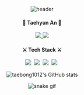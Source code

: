<div align="center">
  
  ![header](https://capsule-render.vercel.app/api?type=waving&color=F4A141&height=200&section=header&text=Hi,%20there&fontSize=60&animation=fadeIn&fontAlignY=38&desc=I'm%20taehyun&descAlignY=53&descAlign=56)
  
  <!--  내 사이트들  -->
  <p align="center">
    <h4>🌊 Taehyun An 🌊</h4>
      <a href="https://velog.io/@taebong1012" target="_blank">
        <img src="https://img.shields.io/badge/Velog-20C997?style=flat-square&logo=Velog&logoColor=white"/>
      </a>
      <a href="https://www.instagram.com/taebong10.12/" target="_blank">
       <img src="https://img.shields.io/badge/Instagram-FE1E82?style=flat-square&logo=Instagram&logoColor=white"/>
      </a>
  </p>
  
  <!--  기술스택  -->
  <p align="center">
    <h4>⚔️ Tech Stack ⚔️</h4>
    <img src="https://img.shields.io/badge/Javascript-F7DF1E?style=flat-square&logo=Javascript&logoColor=white"/>&nbsp 
    <img src="https://img.shields.io/badge/React-61DAFB?style=flat-square&logo=React&logoColor=white"/>&nbsp
    <img src="https://img.shields.io/badge/StyledComponents-DB7093?style=flat-square&logo=styled-components&logoColor=white"/>&nbsp
    <img src="https://img.shields.io/badge/Java-007396?style=flat-square&logo=Java&logoColor=white"/>&nbsp
<!--     <img src="https://img.shields.io/badge/Redux-764ABC?style=flat-square&logo=Redux&logoColor=white"/>&nbsp -->
  </p>
  
  ![taebong1012's GitHub stats](https://github-readme-stats.vercel.app/api?username=taebong1012&hide=contribs&theme=flag-india)
  
  ![snake gif](https://github.com/taebong1012/taebong1012/blob/output/github-contribution-grid-snake.svg)
  
</div>
